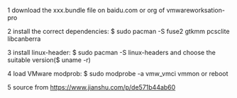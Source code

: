 1 download the xxx.bundle file on baidu.com or org of vmwareworksation-pro

2 install the correct dependencies:
    $ sudo pacman -S fuse2 gtkmm  pcsclite libcanberra

3 install linux-header:
    $ sudo pacman -S linux-headers and choose the suitable version($ uname -r)

4 load VMware modprob:
    $ sudo modprobe -a vmw_vmci vmmon or reboot

5 source from https://www.jianshu.com/p/de571b44ab60
